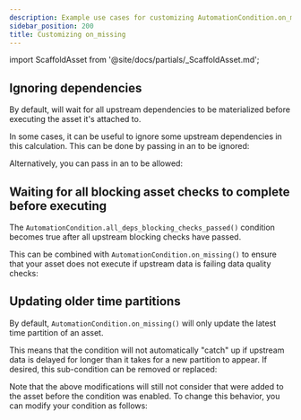 ```yaml
---
description: Example use cases for customizing AutomationCondition.on_missing()
sidebar_position: 200
title: Customizing on_missing
---
```


import ScaffoldAsset from '@site/docs/partials/\_ScaffoldAsset.md';

<ScaffoldAsset />

## Ignoring dependencies

By default, <PyObject module="dagster" section="assets" object="AutomationCondition.on_missing" displayText="AutomationCondition.on_missing()" /> will wait for all upstream dependencies to be materialized before executing the asset it's attached to.

In some cases, it can be useful to ignore some upstream dependencies in this calculation. This can be done by passing in an <PyObject section="assets" module="dagster" object="AssetSelection" /> to be ignored:

<CodeExample
  path="docs_snippets/docs_snippets/concepts/declarative_automation/on_missing/ignore_dependencies.py"
  title="src/<project_name>/defs/assets.py"
/>

Alternatively, you can pass in an <PyObject section="assets" module="dagster" object="AssetSelection" /> to be allowed:

<CodeExample
  path="docs_snippets/docs_snippets/concepts/declarative_automation/on_missing/allow_dependencies.py"
  title="src/<project_name>/defs/assets.py"
/>

## Waiting for all blocking asset checks to complete before executing

The `AutomationCondition.all_deps_blocking_checks_passed()` condition becomes true after all upstream blocking checks have passed.

This can be combined with `AutomationCondition.on_missing()` to ensure that your asset does not execute if upstream data is failing data quality checks:

<CodeExample
  path="docs_snippets/docs_snippets/concepts/declarative_automation/on_missing/blocking_checks_condition.py"
  title="src/<project_name>/defs/assets.py"
/>

## Updating older time partitions

By default, `AutomationCondition.on_missing()` will only update the latest time partition of an asset.

This means that the condition will not automatically "catch" up if upstream data is delayed for longer than it takes for a new partition to appear. If desired, this sub-condition can be removed or replaced:

<CodeExample
  path="docs_snippets/docs_snippets/concepts/declarative_automation/on_missing/update_older_time_partitions.py"
  title="src/<project_name>/defs/assets.py"
/>

Note that the above modifications will still not consider that were added to the asset before the condition was enabled. To change this behavior, you can modify your condition as follows:

<CodeExample
  path="docs_snippets/docs_snippets/concepts/declarative_automation/on_missing/update_older_time_partitions_handled.py"
  title="src/<project_name>/defs/assets.py"
/>
